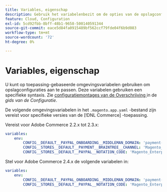 ```yaml
---
title: Variables, eigenschap
description: Gebruik het variabelenbezit om de opties van de opslagconfiguratie voor de  [!DNL Commerce]  toepassing aan te passen.
feature: Cloud, Configuration
exl-id: 5cd92fbb-8bff-48b1-9658-500140591344
source-git-commit: eace5d84fa0915489bf562ccf79fde04f6b9d083
workflow-type: tm+mt
source-wordcount: '72'
ht-degree: 0%

---
```


# Variables, eigenschap

U kunt op toepassing-gebaseerde omgevingsvariabelen gebruiken om opslagconfiguraties aan te passen. Deze variabelen gebruiken een specifieke syntaxis. Zie [ configuratiemontages van de Overschrijving ](https://experienceleague.adobe.com/docs/commerce-operations/configuration-guide/paths/override-config-settings.html) in de _gids van de Configuratie_.

De volgende omgevingsvariabelen in het `.magento.app.yaml` -bestand zijn vereist voor specifieke versies van de [!DNL Commerce] -toepassing.

Vereist voor Adobe Commerce 2.2.x tot 2.3.x:

```yaml
variables:
    env:
        CONFIG__DEFAULT__PAYPAL_ONBOARDING__MIDDLEMAN_DOMAIN: 'payment-broker.magento.com'
        CONFIG__STORES__DEFAULT__PAYMENT__BRAINTREE__CHANNEL: 'Magento_Enterprise_Cloud_BT'
        CONFIG__STORES__DEFAULT__PAYPAL__NOTATION_CODE: 'Magento_Enterprise_Cloud'
```

Stel voor Adobe Commerce 2.4.x de volgende variabelen in:

```yaml
variables:
    env:
        CONFIG__DEFAULT__PAYPAL_ONBOARDING__MIDDLEMAN_DOMAIN: 'payment-broker.magento.com'
        CONFIG__STORES__DEFAULT__PAYPAL__NOTATION_CODE: 'Magento_Enterprise_Cloud'
```
